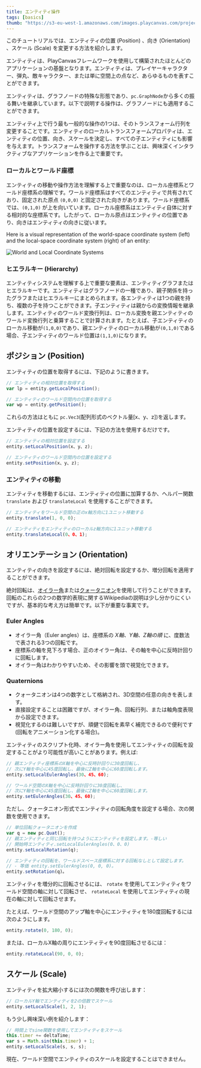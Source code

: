 ```yaml
---
title: エンティティ操作
tags: [basics]
thumb: "https://s3-eu-west-1.amazonaws.com/images.playcanvas.com/projects/12/186/KM6GIE-image-75.jpg"
---
```


このチュートリアルでは、エンティティの位置 (Position) 、向き (Orientation) 、スケール (Scale) を変更する方法を紹介します。

エンティティは、PlayCanvasフレームワークを使用して構築されたほとんどのアプリケーションの基盤となります。エンティティは、プレイヤーキャラクター、弾丸、敵キャラクター、または単に空間上の点など、あらゆるものを表すことができます。

エンティティは、グラフノードの特殊な形態であり、`pc.GraphNode`から多くの振る舞いを継承しています。以下で説明する操作は、グラフノードにも適用することができます。

エンティティ上で行う最も一般的な操作の1つは、そのトランスフォーム行列を変更することです。エンティティのローカルトランスフォームプロパティは、エンティティの位置、向き、スケールを決定し、すべての子エンティティにも影響を与えます。トランスフォームを操作する方法を学ぶことは、興味深くインタラクティブなアプリケーションを作る上で重要です。

### ローカルとワールド座標

エンティティの移動や操作方法を理解する上で重要なのは、ローカル座標系とワールド座標系の理解です。ワールド座標系はすべてのエンティティで共有されており、固定された原点 `(0,0,0)` と固定された向きがあります。ワールド座標系では、`(0,1,0)` が上を向いています。ローカル座標系はエンティティ自体に対する相対的な座標系です。したがって、ローカル原点はエンティティの位置であり、向きはエンティティの向きに従います。

Here is a visual representation of the world-space coordinate system (left) and the local-space coordinate system (right) of an entity:

![World and Local Coordinate Systems](/img/tutorials/world-and-local.png)

### ヒエラルキー (Hierarchy)

エンティティシステムを理解する上で重要な要素は、エンティティグラフまたはヒエラルキーです。エンティティはグラフノードの一種であり、親子関係を持ったグラフまたはヒエラルキーにまとめられます。各エンティティは1つの親を持ち、複数の子を持つことができます。子エンティティは親からの変換情報を継承します。エンティティのワールド変換行列は、ローカル変換を親エンティティのワールド変換行列と乗算することで計算されます。たとえば、子エンティティのローカル移動が`(1,0,0)`であり、親エンティティのローカル移動が`(0,1,0)`である場合、子エンティティのワールド位置は`(1,1,0)`になります。

## ポジション (Position)

エンティティの位置を取得するには、下記のように書きます。

```javascript
// エンティティの相対位置を取得する
var lp = entity.getLocalPosition();

// エンティティのワールド空間内の位置を取得する
var wp = entity.getPosition();
```

これらの方法はともに `pc.Vec3`(配列形式のベクトル量[x、y、z])を返します。

エンティティの位置を設定するには、下記の方法を使用するだけです。

```javascript
// エンティティの相対位置を設定する
entity.setLocalPosition(x、y、z);

// エンティティのワールド空間内の位置を設定する
entity.setPosition(x、y、z);
```

### エンティティの移動

エンティティを移動するには、エンティティの位置に加算するか、ヘルパー関数 `translate` および `translateLocal` を使用することができます。

```javascript
// エンティティをワールド空間の正のx軸方向に1ユニット移動する
entity.translate(1, 0, 0);

// エンティティをエンティティのローカルz軸方向に1ユニット移動する
entity.translateLocal(0、0、1);
```

## オリエンテーション (Orientation)

エンティティの向きを設定するには、絶対回転を設定するか、増分回転を適用することができます。

絶対回転は、[オイラー角][1]または[クォータニオン][2]を使用して行うことができます。回転のこれらの2つの数学的表現に関するWikipediaの説明は少し分かりにくいですが、基本的な考え方は簡単です。以下が重要な事実です。

### Euler Angles

* オイラー角（Euler angles）は、座標系の *X軸、Y軸、Z軸の順* に、度数法で表される3つの回転です。
* 座標系の軸を見下ろす場合、正のオイラー角は、その軸を中心に反時計回りに回転します。
* オイラー角はわかりやすいため、その影響を頭で視覚化できます。

### Quaternions

* クォータニオンは4つの数字として格納され、3D空間の任意の向きを表します。
* 直接設定することは困難ですが、オイラー角、回転行列、または軸角度表現から設定できます。
* 視覚化するのは難しいですが、頑健で回転を素早く補完できるので便利です(回転をアニメーション化する場合)。

エンティティのスクリプト化時、オイラー角を使用してエンティティの回転を設定することがより可能性が高いことがあります。例えば:

```javascript
// 親エンティティ座標系のX軸を中心に反時計回りに30度回転し、
// 次にY軸を中心に45度回転し、最後にZ軸を中心に60度回転します。
entity.setLocalEulerAngles(30、45、60);

// ワールド空間のX軸を中心に反時計回りに30度回転し、
// 次にY軸を中心に45度回転し、最後にZ軸を中心に60度回転します。
entity.setEulerAngles(30、45、60);
```

ただし、クォータニオン形式でエンティティの回転角度を設定する場合、次の関数を使用できます。

```javascript
// 単位回転クォータニオンを作成
var q = new pc.Quat();
// 親エンティティと同じ回転を持つようにエンティティを設定します。-等しい
// 開始時エンティティ.setLocalEulerAngles(0、0、0)
entity.setLocalRotation(q);

// エンティティの回転を、ワールドスペース座標系に対する回転なしとして設定します。
// - 等価 entity.setEulerAngles(0, 0, 0)。
entity.setRotation(q)。
```

エンティティを増分的に回転させるには、 `rotate` を使用してエンティティをワールド空間の軸に対して回転させ、 `rotateLocal` を使用してエンティティの現在の軸に対して回転させます。

たとえば、ワールド空間のアップ軸を中心にエンティティを180度回転するには次のようにします。

```javascript
entity.rotate(0, 180, 0);
```

または、ローカルX軸の周りにエンティティを90度回転させるには：

```javascript
entity.rotateLocal(90, 0, 0);
```

## スケール (Scale)

エンティティを拡大縮小するには次の関数を呼び出します：

```javascript
// ローカルY軸でエンティティを2の倍数でスケール
entity.setLocalScale(1, 2, 1);
```

もう少し興味深い例を紹介します：

```javascript
// 時間上でsine関数を使用してエンティティをスケール
this.timer += deltaTime;
var s = Math.sin(this.timer) + 1;
entity.setLocalScale(s, s, s);
```

現在、ワールド空間でエンティティのスケールを設定することはできません。

[1]: https://en.wikipedia.org/wiki/Euler_angles
[2]: https://en.wikipedia.org/wiki/Quaternion
